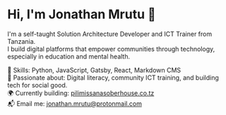 # Hi, I'm Jonathan Mrutu 👋

I'm a self-taught Solution Architecture Developer and ICT Trainer from Tanzania.  
I build digital platforms that empower communities through technology, especially in education and mental health.

🔧 Skills: Python, JavaScript, Gatsby, React, Markdown CMS  
📢 Passionate about: Digital literacy, community ICT training, and building tech for social good.  
🌍 Currently building: [pilimissanasoberhouse.co.tz](https://pilimissanasoberhouse.co.tz)  
📬 Email me: jonathan.mrutu@protonmail.com  
